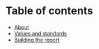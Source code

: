 # Table of contents

* [About](README.md)
* [Values and standards](values-and-standards.md)
* [Building the report](building-the-report-1.md)

